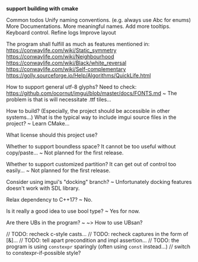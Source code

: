 **support building with cmake**

Common todos
Unify naming conventions. (e.g. always use Abc for enums)
More Documentations. More meaningful names.
Add more tooltips.
Keyboard control.
Refine logs
Improve layout

The program shall fulfill as much as features mentioned in:
https://conwaylife.com/wiki/Static_symmetry
https://conwaylife.com/wiki/Neighbourhood
https://conwaylife.com/wiki/Black/white_reversal
https://conwaylife.com/wiki/Self-complementary
https://golly.sourceforge.io/Help/Algorithms/QuickLife.html

How to support general utf-8 glyphs?
    Need to check:
    https://github.com/ocornut/imgui/blob/master/docs/FONTS.md
~ The problem is that is will necessitate .ttf tiles...

How to build? (Especially, the project should be accessible in other systems...)
What is the typical way to include imgui source files in the project?
~ Learn CMake...

What license should this project use?

Whether to support boundless space? It cannot be too useful without copy/paste...
~ Not planned for the first release.

Whether to support customized partition? It can get out of control too easily...
~ Not planned for the first release.

Consider using imgui's "docking" branch?
~ Unfortunately docking features doesn't work with SDL library.

Relax dependency to C++17?
~ No.

Is it really a good idea to use bool type?
~ Yes for now.

Are there UBs in the program?
~ ~> How to use UBsan?

// TODO: recheck c-style casts...
// TODO: recheck captures in the form of [&]...
// TODO: tell apart precondition and impl assertion...
// TODO: the program is using `constexpr` sparingly (often using `const` instead...)
// switch to constexpr-if-possible style?